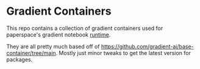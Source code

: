 # Gradient Containers

This repo contains a collection of gradient containers used for paperspace's gradient notebook [runtime](https://docs.paperspace.com/gradient/notebooks/runtimes/).

They are all pretty much based off of https://github.com/gradient-ai/base-container/tree/main. Mostly just minor tweaks to get the latest version for packages.

